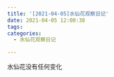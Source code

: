 ```yaml
---
title: '[2021-04-05]水仙花观察日记'
date: 2021-04-05 12:00:38
tags:
categories:
  - 水仙花观察日记

---
```


水仙花没有任何变化